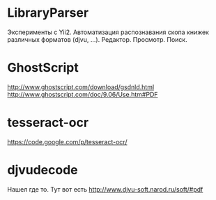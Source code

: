 LibraryParser
=============

Эксперименты с Yii2. Автоматизация распознавания скопа книжек различных форматов (djvu, ...). Редактор. Просмотр. Поиск.

GhostScript
===========

http://www.ghostscript.com/download/gsdnld.html
http://www.ghostscript.com/doc/9.06/Use.htm#PDF

tesseract-ocr
=============

https://code.google.com/p/tesseract-ocr/

djvudecode
==========

Нашел где то. Тут вот есть http://www.djvu-soft.narod.ru/soft/#pdf

